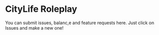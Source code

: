 # CityLife Roleplay 
You can submit issues, balanc,e and feature requests here.
Just click on Issues and make a new one!

